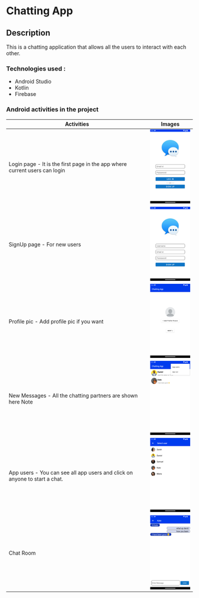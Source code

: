 # Chatting App

## Description

This is a chatting application that allows all the users to interact with each other.

### Technologies used :
- Android Studio
- Kotlin
- Firebase 

### Android activities in the project

|Activities|Images|
|---|---|
 |Login page - It is the first page in the app where current users can login|<img src="https://github.com/afnanurrahim/messageApp/blob/d0e38042d3fcdedd94ff35c23f4e2c6217a697a6/screenshots/Screenshot_20220916_212316.png" width="130" height="200" />|
|SignUp page - For new users|<img src="https://github.com/afnanurrahim/messageApp/blob/784e4de21ceaf29cd9bea9541732156c9b0d180e/screenshots/Screenshot_20220916_212329.png" width="130" height="200" />|
 |Profile pic - Add profile pic if you want|<img src="https://github.com/afnanurrahim/messageApp/blob/784e4de21ceaf29cd9bea9541732156c9b0d180e/screenshots/Screenshot_20220916_212410.png" width="130" height="200" />|
 |New Messages - All the chatting partners are shown here Note|<img src="https://github.com/afnanurrahim/messageApp/blob/784e4de21ceaf29cd9bea9541732156c9b0d180e/screenshots/Screenshot_20220916_211340.png" width="130" height="200" />|
|App users - You can see all app users and click on anyone to start a chat.|<img src="https://github.com/afnanurrahim/messageApp/blob/784e4de21ceaf29cd9bea9541732156c9b0d180e/screenshots/Screenshot_20220916_211400.png" width="130" height="200" />|
 |Chat Room|<img src="https://github.com/afnanurrahim/messageApp/blob/784e4de21ceaf29cd9bea9541732156c9b0d180e/screenshots/Screenshot_20220916_212256.png" width="130" height="200" />|
